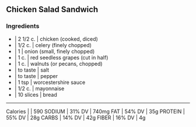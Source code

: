 ## Chicken Salad Sandwich

### Ingredients

* | 2 1/2 c.  | chicken (cooked, diced)
* | 1/2 c.    | celery (finely chopped)
* | 1         | onion (small, finely chopped)
* | 1 c.      | red seedless grapes (cut in half)
* | 1 c.      | walnuts (or pecans, chopped)
* | to taste  | salt
* | to taste  | pepper
* | 1 tsp     | worcestershire sauce
* | 1/2 c.    | mayonnaise
* | 10 slices | bread

---

Calories |        | 590
SODIUM   | 31% DV | 740mg
FAT      | 54% DV | 35g
PROTEIN  | 55% DV | 28g
CARBS    | 14% DV | 42g
FIBER    | 16% DV | 4g
